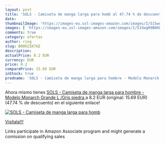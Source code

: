```yaml
---
layout: post
title: 'SOLS - Camiseta de manga larga para homb al 47.74 % de descuento'
date: 
thumbnailImage: 'https://images-eu.ssl-images-amazon.com/images/I/51SwgH9B8KL._SL200_.jpg'
images: [ 'https://images-eu.ssl-images-amazon.com/images/I/51SwgH9B8KL._SL200_.jpg' ]
comments: true
category: ofertas
author: ring
slug: B00KZIK7GE
description:
actualPrice: 8.2 EUR
currency: EUR
price: 8.2
comparePrice: 15.69 EUR
inStock: true
prodname: 'SOLS - Camiseta de manga larga para hombre - Modelo Monarch  Grande  L /Gris piedra '
---
```


Ahora mismo tienes [SOLS - Camiseta de manga larga para hombre - Modelo Monarch  Grande  L /Gris piedra ](https://www.amazon.es/dp/B00KZIK7GE/?tag=tolees-21) a 8.2 EUR (original: 15.69 EUR) (47.74 %  de descuento) en el siguiente enlace!

[![SOLS - Camiseta de manga larga para homb](https://images-eu.ssl-images-amazon.com/images/I/51SwgH9B8KL._SL200_.jpg)](https://www.amazon.es/dp/B00KZIK7GE/?tag=tolees-21)

[Visítala!!!](https://www.amazon.es/dp/B00KZIK7GE/?tag=tolees-21)

Links participate in Amazon Associate program and might generate a comission on qualifying sales
